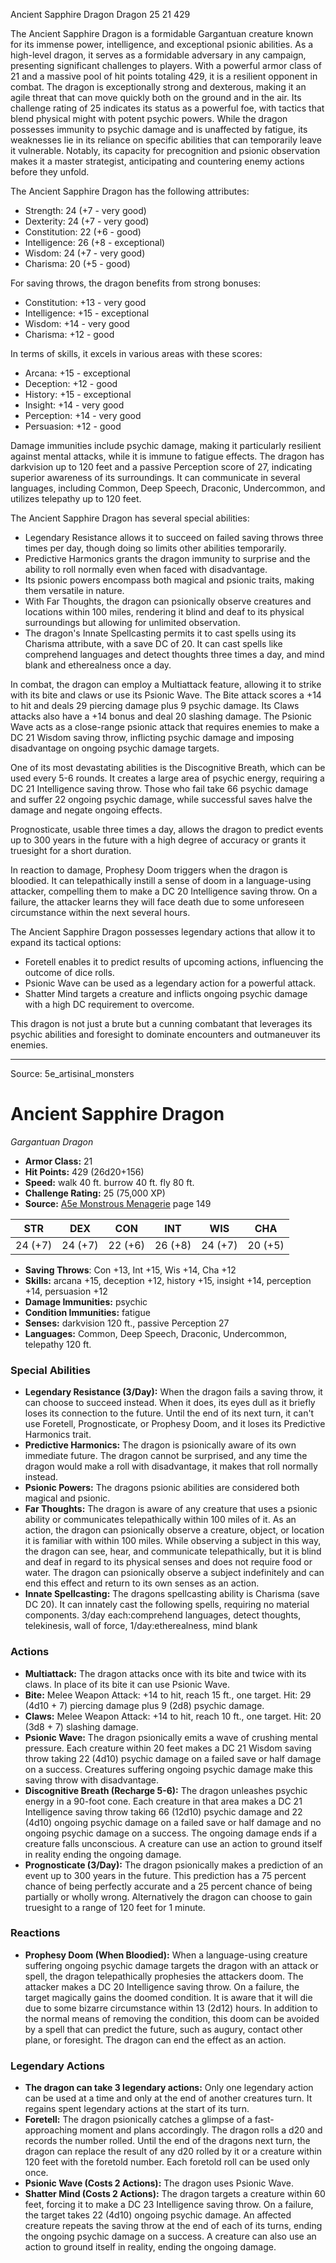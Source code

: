 <MonsterName/>Ancient Sapphire Dragon</MonsterName>
<CreatureType/>Dragon</CreatureType>
<CR/>25</CR>
<AC/>21</AC>
<HP/>429</HP>
<summary>The Ancient Sapphire Dragon is a formidable Gargantuan creature known for its immense power, intelligence, and exceptional psionic abilities. As a high-level dragon, it serves as a formidable adversary in any campaign, presenting significant challenges to players. With a powerful armor class of 21 and a massive pool of hit points totaling 429, it is a resilient opponent in combat. The dragon is exceptionally strong and dexterous, making it an agile threat that can move quickly both on the ground and in the air. Its challenge rating of 25 indicates its status as a powerful foe, with tactics that blend physical might with potent psychic powers. While the dragon possesses immunity to psychic damage and is unaffected by fatigue, its weaknesses lie in its reliance on specific abilities that can temporarily leave it vulnerable. Notably, its capacity for precognition and psionic observation makes it a master strategist, anticipating and countering enemy actions before they unfold.</summary>

<detail>

The Ancient Sapphire Dragon has the following attributes:
- Strength: 24 (+7 - very good)
- Dexterity: 24 (+7 - very good)
- Constitution: 22 (+6 - good)
- Intelligence: 26 (+8 - exceptional)
- Wisdom: 24 (+7 - very good)
- Charisma: 20 (+5 - good)

For saving throws, the dragon benefits from strong bonuses:
- Constitution: +13 - very good
- Intelligence: +15 - exceptional
- Wisdom: +14 - very good
- Charisma: +12 - good

In terms of skills, it excels in various areas with these scores:
- Arcana: +15 - exceptional
- Deception: +12 - good
- History: +15 - exceptional
- Insight: +14 - very good
- Perception: +14 - very good
- Persuasion: +12 - good

Damage immunities include psychic damage, making it particularly resilient against mental attacks, while it is immune to fatigue effects. The dragon has darkvision up to 120 feet and a passive Perception score of 27, indicating superior awareness of its surroundings. It can communicate in several languages, including Common, Deep Speech, Draconic, Undercommon, and utilizes telepathy up to 120 feet.

The Ancient Sapphire Dragon has several special abilities:
- Legendary Resistance allows it to succeed on failed saving throws three times per day, though doing so limits other abilities temporarily.
- Predictive Harmonics grants the dragon immunity to surprise and the ability to roll normally even when faced with disadvantage.
- Its psionic powers encompass both magical and psionic traits, making them versatile in nature.
- With Far Thoughts, the dragon can psionically observe creatures and locations within 100 miles, rendering it blind and deaf to its physical surroundings but allowing for unlimited observation.
- The dragon's Innate Spellcasting permits it to cast spells using its Charisma attribute, with a save DC of 20. It can cast spells like comprehend languages and detect thoughts three times a day, and mind blank and etherealness once a day.

In combat, the dragon can employ a Multiattack feature, allowing it to strike with its bite and claws or use its Psionic Wave. The Bite attack scores a +14 to hit and deals 29 piercing damage plus 9 psychic damage. Its Claws attacks also have a +14 bonus and deal 20 slashing damage. The Psionic Wave acts as a close-range psionic attack that requires enemies to make a DC 21 Wisdom saving throw, inflicting psychic damage and imposing disadvantage on ongoing psychic damage targets. 

One of its most devastating abilities is the Discognitive Breath, which can be used every 5-6 rounds. It creates a large area of psychic energy, requiring a DC 21 Intelligence saving throw. Those who fail take 66 psychic damage and suffer 22 ongoing psychic damage, while successful saves halve the damage and negate ongoing effects.

Prognosticate, usable three times a day, allows the dragon to predict events up to 300 years in the future with a high degree of accuracy or grants it truesight for a short duration.

In reaction to damage, Prophesy Doom triggers when the dragon is bloodied. It can telepathically instill a sense of doom in a language-using attacker, compelling them to make a DC 20 Intelligence saving throw. On a failure, the attacker learns they will face death due to some unforeseen circumstance within the next several hours.

The Ancient Sapphire Dragon possesses legendary actions that allow it to expand its tactical options:
- Foretell enables it to predict results of upcoming actions, influencing the outcome of dice rolls.
- Psionic Wave can be used as a legendary action for a powerful attack.
- Shatter Mind targets a creature and inflicts ongoing psychic damage with a high DC requirement to overcome.

This dragon is not just a brute but a cunning combatant that leverages its psychic abilities and foresight to dominate encounters and outmaneuver its enemies.</detail>



---

Source: 5e_artisinal_monsters

# Ancient Sapphire Dragon

*Gargantuan* *Dragon*

- **Armor Class:** 21
- **Hit Points:** 429 (26d20+156)
- **Speed:** walk 40 ft. burrow 40 ft. fly 80 ft.
- **Challenge Rating:** 25 (75,000 XP)
- **Source:** [A5e Monstrous Menagerie](https://enpublishingrpg.com/products/level-up-monstrous-menagerie-a5e) page 149

| STR | DEX | CON | INT | WIS | CHA |
| --- | --- | --- | --- | --- | --- |
| 24 (+7) | 24 (+7) | 22 (+6) | 26 (+8) | 24 (+7) | 20 (+5) |

- **Saving Throws**: Con +13, Int +15, Wis +14, Cha +12
- **Skills:** arcana +15, deception +12, history +15, insight +14, perception +14, persuasion +12
- **Damage Immunities:** psychic
- **Condition Immunities:** fatigue
- **Senses:** darkvision 120 ft., passive Perception 27
- **Languages:** Common, Deep Speech, Draconic, Undercommon, telepathy 120 ft.

### Special Abilities

- **Legendary Resistance (3/Day):** When the dragon fails a saving throw, it can choose to succeed instead. When it does, its eyes dull as it briefly loses its connection to the future. Until the end of its next turn, it can't use Foretell, Prognosticate, or Prophesy Doom, and it loses its Predictive Harmonics trait.
- **Predictive Harmonics:** The dragon is psionically aware of its own immediate future. The dragon cannot be surprised, and any time the dragon would make a roll with disadvantage, it makes that roll normally instead.
- **Psionic Powers:** The dragons psionic abilities are considered both magical and psionic.
- **Far Thoughts:** The dragon is aware of any creature that uses a psionic ability or communicates telepathically within 100 miles of it. As an action, the dragon can psionically observe a creature, object, or location it is familiar with within 100 miles. While observing a subject in this way, the dragon can see, hear, and communicate telepathically, but it is blind and deaf in regard to its physical senses and does not require food or water. The dragon can psionically observe a subject indefinitely and can end this effect and return to its own senses as an action.
- **Innate Spellcasting:** The dragons spellcasting ability is Charisma (save DC 20). It can innately cast the following spells, requiring no material components. 3/day each:comprehend languages, detect thoughts, telekinesis, wall of force,  1/day:etherealness, mind blank

### Actions

- **Multiattack:** The dragon attacks once with its bite and twice with its claws. In place of its bite  it can use Psionic Wave.
- **Bite:** Melee Weapon Attack: +14 to hit, reach 15 ft., one target. Hit: 29 (4d10 + 7) piercing damage plus 9 (2d8) psychic damage.
- **Claws:** Melee Weapon Attack: +14 to hit, reach 10 ft., one target. Hit: 20 (3d8 + 7) slashing damage.
- **Psionic Wave:** The dragon psionically emits a wave of crushing mental pressure. Each creature within 20 feet makes a DC 21 Wisdom saving throw  taking 22 (4d10) psychic damage on a failed save or half damage on a success. Creatures suffering ongoing psychic damage make this saving throw with disadvantage.
- **Discognitive Breath (Recharge 5-6):** The dragon unleashes psychic energy in a 90-foot cone. Each creature in that area makes a DC 21 Intelligence saving throw  taking 66 (12d10) psychic damage and 22 (4d10) ongoing psychic damage on a failed save or half damage and no ongoing psychic damage on a success. The ongoing damage ends if a creature falls unconscious. A creature can use an action to ground itself in reality  ending the ongoing damage.
- **Prognosticate (3/Day):** The dragon psionically makes a prediction of an event up to 300 years in the future. This prediction has a 75 percent chance of being perfectly accurate and a 25 percent chance of being partially or wholly wrong. Alternatively  the dragon can choose to gain truesight to a range of 120 feet for 1 minute.

### Reactions

- **Prophesy Doom (When Bloodied):** When a language-using creature suffering ongoing psychic damage targets the dragon with an attack or spell, the dragon telepathically prophesies the attackers doom. The attacker makes a DC 20 Intelligence saving throw. On a failure, the target magically gains the doomed condition. It is aware that it will die due to some bizarre circumstance within 13 (2d12) hours. In addition to the normal means of removing the condition, this doom can be avoided by a spell that can predict the future, such as augury, contact other plane, or foresight. The dragon can end the effect as an action.



### Legendary Actions

- **The dragon can take 3 legendary actions:** Only one legendary action can be used at a time and only at the end of another creatures turn. It regains spent legendary actions at the start of its turn.
- **Foretell:** The dragon psionically catches a glimpse of a fast-approaching moment and plans accordingly. The dragon rolls a d20 and records the number rolled. Until the end of the dragons next turn, the dragon can replace the result of any d20 rolled by it or a creature within 120 feet with the foretold number. Each foretold roll can be used only once.
- **Psionic Wave (Costs 2 Actions):** The dragon uses Psionic Wave.
- **Shatter Mind (Costs 2 Actions):** The dragon targets a creature within 60 feet, forcing it to make a DC 23 Intelligence saving throw. On a failure, the target takes 22 (4d10) ongoing psychic damage. An affected creature repeats the saving throw at the end of each of its turns, ending the ongoing psychic damage on a success. A creature can also use an action to ground itself in reality, ending the ongoing damage.


